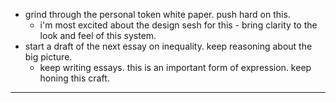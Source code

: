 - grind through the personal token white paper. push hard on this.
	- i'm most excited about the design sesh for this - bring clarity to the look and feel of this system.
- start a draft of the next essay on inequality. keep reasoning about the big picture.
	- keep writing essays. this is an important form of expression. keep honing this craft.

---

